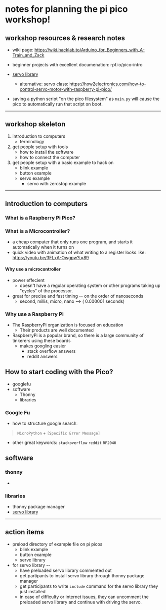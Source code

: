 # notes for planning the pi pico workshop!

## workshop resources & research notes

- wiki page: https://wiki.hacklab.to/Arduino_for_Beginners_with_A-Train_and_Zack

- beginner projects with excellent documenation: rpf.io/pico-intro
- [servo library](https://pypi.org/project/micropython-servo/)
  - alternative: servo class: https://how2electronics.com/how-to-control-servo-motor-with-raspberry-pi-pico/
- saving a python script "on the pico filesystem" as `main.py` will cause the pico to automatically run that script on boot.

---

## workshop skeleton

1. introduction to computers
   - terminology
2. get people setup with tools
   - how to install the software
   - how to connect the computer
3. get people setup with a basic example to hack on
   - blink example
   - button example
   - servo example
     - servo with zerostop example

---

## introduction to computers

### What is a Raspberry Pi Pico?

### What is a Microcontroller?

- a cheap computer that only runs one program, and starts it automatically when it turns on
- quick video with animation of what writing to a register looks like: https://youtu.be/3FLxA-Owgpw?t=89

#### Why use a microcontroller

- power effecient
  - doesn't have a regular operating system or other programs taking up "cycles" of the processor.
- great for precise and fast timing -- on the order of nanoseconds
  - second, millis, micro, nano --> ( 0.000001 seconds)

### Why use a Raspberry Pi

- The RaspberryPi organization is focused on education
  - Their products are well documented
- RaspberryPi is a popular brand, so there is a large community of tinkerers using these boards
  - makes googling easier
    - stack overflow answers
    - reddit answers

## How to start coding with the Pico?

- googlefu
- software
  - Thonny
  - libraries

### Google Fu

- how to structure google search:

> `MicroPython` + `[Specific Error Message]`

- other great keywords: `stackoverflow` `reddit` `RP2040`

## software

### thonny

-

### libraries

- thonny package manager
- [servo library](https://pypi.org/project/micropython-servo/)

---

## action items

- preload directory of example file on pi picos
  - blink example
  - button example
  - servo library
- for servo library --
  - have preloaded servo library commented out
  - get partipants to install servo library through thonny package manager
  - get participants to write `include` command for the servo library they just installed
  - in case of difficulty or internet issues, they can uncomment the preloaded servo library and continue with driving the servo.
